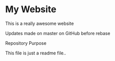 # My Website

This is a really awesome website

Updates made on master on GitHub before rebase

 Repository Purpose 

This file is just a readme file..
